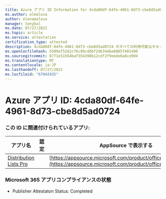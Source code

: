 ```yaml
---
title: Azure アプリ ID Information for 4cda80df-64fe-4961-8d73-cbe8d5ad0724
ms.author: elmalova
author: elenamalova
manager: tonybal
ms.date: 07/27/2022
ms.topic: article
ms.service: attestation
certification_type: attested
description: 4cda80df-64fe-4961-8d73-cbe8d5ad0724 のすべての利用可能なセキュリティとコンプライアンス情報。
ms.openlocfilehash: 5509af5262cf6c09cddbf2db344be8885f401490
ms.sourcegitcommit: 6771e51564baf354398b12cdf2f9eede6a8ce994
ms.translationtype: MT
ms.contentlocale: ja-JP
ms.lasthandoff: 07/27/2022
ms.locfileid: "67042435"
---
```

# <a name="azure-app-id-4cda80df-64fe-4961-8d73-cbe8d5ad0724"></a>Azure アプリ ID: 4cda80df-64fe-4961-8d73-cbe8d5ad0724


### <a name="apps-associated-with-this-id"></a>この ID に関連付けられているアプリ:
| **アプリ名** | **認定** | **AppSource で表示する** |
|--------------|---------------|-----------------------|
| [Distribution Lists Pro](../forward/WA200002977.md) |  | [https://appsource.microsoft.com/product/office/WA200002977](https://appsource.microsoft.com/product/office/WA200002977) |

### <a name="microsoft-365-app-compliance-status"></a>Microsoft 365 アプリコンプライアンスの状態
- Publisher Attestaton Status: Completed
